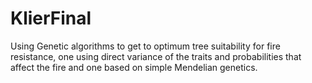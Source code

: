 # KlierFinal
Using Genetic algorithms to get to optimum tree suitability for fire resistance, one using direct variance of the traits and probabilities that affect the fire and one based on simple Mendelian genetics.

